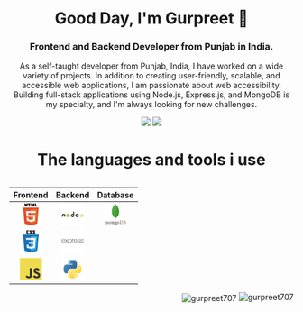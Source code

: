 <h1 align="center">Good Day, I'm Gurpreet 👋</h1>
<h3 align="center">Frontend and Backend Developer from Punjab in India.</h3>

<p align="center">As a self-taught developer from Punjab, India, I have worked on a wide variety of projects. In addition to creating user-friendly, scalable, and accessible web applications, I am passionate about web accessibility. Building full-stack applications using Node.js, Express.js, and MongoDB is my specialty, and I'm always looking for new challenges.</p>

<p align="center">
<a href="https://discord.com/users/568807202798698496" target="_blank"><img src="https://img.shields.io/badge/Discord-7289DA?style=for-the-badge&logo=discord&logoColor=white"/></a>
  <a href="https://instagram.com/xgurpreet__" target="blank"><img src="https://img.shields.io/badge/Instagram-E4405F?style=for-the-badge&logo=instagram&logoColor=white"/></a>
</p>

<table align="left">
  <h1 align="center">The languages and tools i use</h1>
  <thead>
    <tr>
      <th>Frontend</th>
      <th>Backend</th>
      <th>Database</th>
    </tr>
  </thead>
  <tbody>
    <tr>
      <td align="center"><img src="https://raw.githubusercontent.com/devicons/devicon/master/icons/html5/html5-original-wordmark.svg" alt="HTML5" width="40" height="40"></td>
      <td align="center"><img src="https://raw.githubusercontent.com/devicons/devicon/master/icons/nodejs/nodejs-original-wordmark.svg" alt="Node.js" width="40" height="40"></td>
      <td align="center"><img src="https://raw.githubusercontent.com/devicons/devicon/master/icons/mongodb/mongodb-original-wordmark.svg" alt="MongoDB" width="40" height="40"></td>
    </tr>
    <tr>
      <td align="center"><img src="https://raw.githubusercontent.com/devicons/devicon/master/icons/css3/css3-original-wordmark.svg" alt="CSS3" width="40" height="40"></td>
      <td align="center"><img src="https://raw.githubusercontent.com/devicons/devicon/master/icons/express/express-original-wordmark.svg" alt="Express" width="40" height="40"></td>
      <td align="center"></td>
    </tr>
    <tr>
      <td align="center"><img src="https://raw.githubusercontent.com/devicons/devicon/master/icons/javascript/javascript-original.svg" alt="JavaScript" width="40" height="40"></td>
      <td align="center"><img src="https://raw.githubusercontent.com/devicons/devicon/master/icons/python/python-original.svg" alt="Python" width="40" height="40"></td>
      <td align="center"></td>
    </tr>
  </tbody>
</table>

<div align="right">
  <p>
    <img align="center" src="https://github-readme-stats.vercel.app/api/top-langs?username=gurpreet707&show_icons=true&locale=en&layout=compact" alt="gurpreet707" />
    <img src="https://github-readme-stats.vercel.app/api?username=gurpreet707&show_icons=true&locale=en" alt="gurpreet707" />
  </p>
</div>

